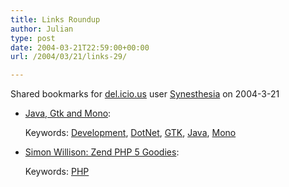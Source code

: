 ```yaml
---
title: Links Roundup
author: Julian
type: post
date: 2004-03-21T22:59:00+00:00
url: /2004/03/21/links-29/

---
```

Shared bookmarks for [del.icio.us][1] user  [Synesthesia][2] on 2004-3-21

  * [Java, Gtk and Mono][3]:
   
    Keywords: [Development][4], [DotNet][5], [GTK][6], [Java][7], [Mono][8]
  * [Simon Willison: Zend PHP 5 Goodies][9]:
   
    Keywords: [PHP][10]

 [1]: https://del.icio.us/
 [2]: https://del.icio.us/synesthesia
 [3]: https://primates.ximian.com/~miguel//texts/gtkjava.html "https://primates.ximian.com/~miguel//texts/gtkjava.html"
 [4]: https://del.icio.us/synesthesia/Development
 [5]: https://del.icio.us/synesthesia/DotNet
 [6]: https://del.icio.us/synesthesia/GTK
 [7]: https://del.icio.us/synesthesia/Java
 [8]: https://del.icio.us/synesthesia/Mono
 [9]: https://simon.incutio.com/archive/2004/03/21/zendGoodies "https://simon.incutio.com/archive/2004/03/21/zendGoodies"
 [10]: https://del.icio.us/synesthesia/PHP